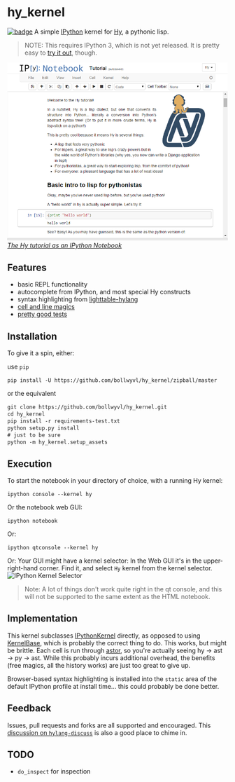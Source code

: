 # hy_kernel
[![badge][]][Build Status]
A simple [IPython][] kernel for [Hy](http://hylang.org), a pythonic lisp.

> NOTE:
This requires IPython 3, which is not yet released. It is pretty easy to
[try it out][ipydev], though.

[![](screenshot.png) _The Hy tutorial as an IPython Notebook_][tutorial]

## Features
- basic REPL functionality
- autocomplete from IPython, and most special Hy constructs
- syntax highlighting from [lighttable-hylang][]
- [cell and line magics][magic]
- [pretty good tests][Build Status]

## Installation
To give it a spin, either:

use `pip` 

```shell
pip install -U https://github.com/bollwyvl/hy_kernel/zipball/master
```

or the equivalent

```shell
git clone https://github.com/bollwyvl/hy_kernel.git
cd hy_kernel
pip install -r requirements-test.txt
python setup.py install
# just to be sure
python -m hy_kernel.setup_assets
```

## Execution
To start the notebook in your directory of choice, with a running Hy kernel:
```console
ipython console --kernel hy
```

Or the notebook web GUI:
```shell
ipython notebook
```

Or:
```shell
ipython qtconsole --kernel hy
```

Or:
Your GUI might have a kernel selector: In the Web GUI it's in the 
upper-right-hand corner. Find it, and select `Hy` kernel from the kernel 
selector.
![IPython Kernel Selector ](http://ipython.org/ipython-doc/dev/_images/kernel_selector_screenshot.png)


> Note:
A lot of things don't work quite right in the qt console, and this will not be
supported to the same extent as the HTML notebook.


## Implementation
This kernel subclasses [IPythonKernel][] directly, as opposed to using
[KernelBase][], which is probably the correct thing to do. This works, but might
be brittle. Each cell is run through [astor][], so you're actually seeing hy →
ast → py → ast. While this probably incurs additional overhead, the benefits 
(free magics, all the history works) are just too great to give up.

Browser-based syntax highlighting is installed into the `static` area of the
default IPython profile at install time... this could probably be done better.


## Feedback
Issues, pull requests and forks are all supported and encouraged. This 
[discussion on `hylang-discuss`][discuss] is also a good place to chime in.

## TODO
- `do_inspect` for inspection

[badge]: https://travis-ci.org/bollwyvl/hy_kernel.svg?branch=master
[Build Status]: https://travis-ci.org/bollwyvl/hy_kernel
[IPythonKernel]: https://github.com/ipython/ipython/blob/master/IPython/kernel/zmq/ipkernel.py
[KernelBase]: https://github.com/ipython/ipython/blob/master/IPython/kernel/zmq/kernelbase.py
[lighttable-hylang]: https://github.com/cndreisbach/lighttable-hylang
[tutorial]: http://nbviewer.ipython.org/github/bollwyvl/hy_kernel/blob/master/notebooks/Tutorial.ipynb
[IPython]: http://ipython.org
[ipydev]: http://ipython.org/ipython-doc/dev/install/install.html#installing-the-development-version
[discuss]: https://groups.google.com/forum/#!topic/hylang-discuss/UkoET6pU5sM
[astor]: https://github.com/berkerpeksag/astor
[magic]: http://nbviewer.ipython.org/github/bollwyvl/hy_kernel/blob/master/notebooks/Magics.ipynb

